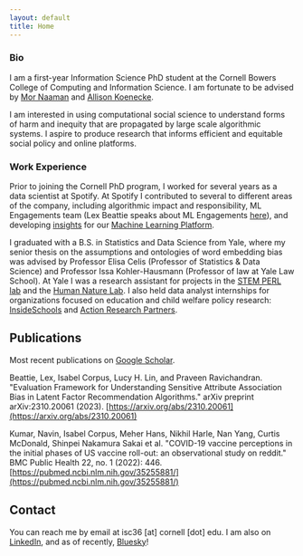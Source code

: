 ```yaml
---
layout: default
title: Home
---
```


### Bio

I am a first-year Information Science PhD student at the Cornell Bowers College of Computing and Information Science. I am fortunate to be advised by [Mor Naaman](https://mmoorr.github.io/www_personal/) and [Allison Koenecke](https://koenecke.infosci.cornell.edu/). 

I am interested in using computational social science to understand forms of harm and inequity that are propagated by large scale algorithmic systems. I aspire to produce research that informs efficient and equitable social policy and online platforms. 

### Work Experience 

Prior to joining the Cornell PhD program, I worked for several years as a data scientist at Spotify. At Spotify I contributed to several to different areas of the company, including algorithmic impact and responsibility, ML Engagements team (Lex Beattie speaks about ML Engagements [here](https://www.youtube.com/watch?v=WvwclqkEEpE)), and developing [insights](https://medium.com/@SpotifyInsights) for our [Machine Learning Platform](https://engineering.atspotify.com/2019/12/the-winding-road-to-better-machine-learning-infrastructure-through-tensorflow-extended-and-kubeflow/).

I graduated with a B.S. in Statistics and Data Science from Yale, where my senior thesis on the assumptions and ontologies of word embedding bias was advised by Professor Elisa Celis (Professor of Statistics & Data Science) and Professor Issa Kohler-Hausmann (Professor of law at Yale Law School). At Yale I was a research assistant for projects in the [STEM PERL lab](https://stem-perl.yale.edu/) and the [Human Nature Lab](https://humannaturelab.net/). I also held data analyst internships for organizations focused on education and child welfare policy research: [InsideSchools](https://insideschools.org/about/about-us) and [Action Research Partners](https://www.actionresearch.io). 

## Publications 

Most recent publications on [Google Scholar](https://scholar.google.com/citations?user=DlxdNDQAAAAJ&hl=en&oi=ao).

Beattie, Lex, Isabel Corpus, Lucy H. Lin, and Praveen Ravichandran. "Evaluation Framework for Understanding Sensitive Attribute Association Bias in Latent Factor Recommendation Algorithms." arXiv preprint arXiv:2310.20061 (2023). [https://arxiv.org/abs/2310.20061](https://arxiv.org/abs/2310.20061)

Kumar, Navin, Isabel Corpus, Meher Hans, Nikhil Harle, Nan Yang, Curtis McDonald, Shinpei Nakamura Sakai et al. "COVID-19 vaccine perceptions in the initial phases of US vaccine roll-out: an observational study on reddit." BMC Public Health 22, no. 1 (2022): 446. [https://pubmed.ncbi.nlm.nih.gov/35255881/](https://pubmed.ncbi.nlm.nih.gov/35255881/)

## Contact 
You can reach me by email at isc36 [at] cornell [dot] edu. I am also on [LinkedIn](https://www.linkedin.com/in/isabel-corpus-03b986124), and as of recently, [Bluesky](https://bsky.app/profile/isabelcorpus.bsky.social)!